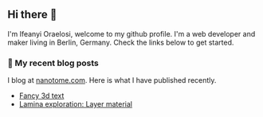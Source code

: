 ## Hi there :wave:

I'm Ifeanyi Oraelosi, welcome to my github profile. I'm a web developer and maker living in Berlin, Germany. Check the links below to get started.

### :scroll: My recent blog posts

I blog at [nanotome.com](https://www.nanotome.com). Here is what I have published recently.
- [Fancy 3d text](https://nanotome.com/blog/fancy-3d-text/)
- [Lamina exploration: Layer material](https://nanotome.com/blog/lamina-exploration-1/)
